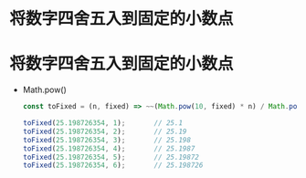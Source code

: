 # 将数字四舍五入到固定的小数点

# 将数字四舍五入到固定的小数点

+ Math.pow()

    ```js
    const toFixed = (n, fixed) => ~~(Math.pow(10, fixed) * n) / Math.pow(10, fixed);

    toFixed(25.198726354, 1);       // 25.1
    toFixed(25.198726354, 2);       // 25.19
    toFixed(25.198726354, 3);       // 25.198
    toFixed(25.198726354, 4);       // 25.1987
    toFixed(25.198726354, 5);       // 25.19872
    toFixed(25.198726354, 6);       // 25.198726
    ```
